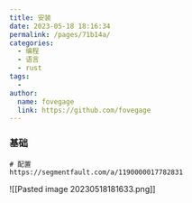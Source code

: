 ```yaml
---
title: 安装
date: 2023-05-18 18:16:34
permalink: /pages/71b14a/
categories:
  - 编程
  - 语言
  - rust
tags:
  - 
author: 
  name: fovegage
  link: https://github.com/fovegage
---
```

### 基础
```
# 配置
https://segmentfault.com/a/1190000017782831
```
![[Pasted image 20230518181633.png]]